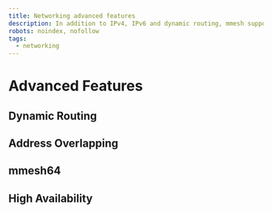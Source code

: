 ```yaml
---
title: Networking advanced features
description: In addition to IPv4, IPv6 and dynamic routing, mmesh supports high-availability forwarding and auto-route for address overlapping.
robots: noindex, nofollow
tags:
  - networking
---
```


# Advanced Features

## Dynamic Routing

## Address Overlapping

## mmesh64

## High Availability
